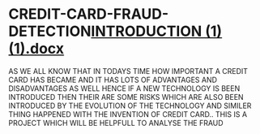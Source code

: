 # CREDIT-CARD-FRAUD-DETECTION[INTRODUCTION (1) (1).docx](https://github.com/VSarthak69/CREDIT-CARD-FRAUD-DETECTION/files/12415914/INTRODUCTION.1.1.docx)
AS WE ALL KNOW THAT IN TODAYS TIME HOW IMPORTANT A CREDIT CARD HAS BECAME AND IT HAS LOTS OF ADVANTAGES AND DISADVANTAGES AS WELL
HENCE IF A NEW TECHNOLOGY IS BEEN INTRODUCED THEN THEIR ARE SOME RISKS WHICH ARE ALSO BEEN INTRODUCED BY THE EVOLUTION OF THE TECHNOLOGY AND SIMILER THING HAPPENED WITH THE INVENTION OF CREDIT CARD.. 
THIS IS A PROJECT WHICH WILL BE HELPFULL TO ANALYSE THE FRAUD
